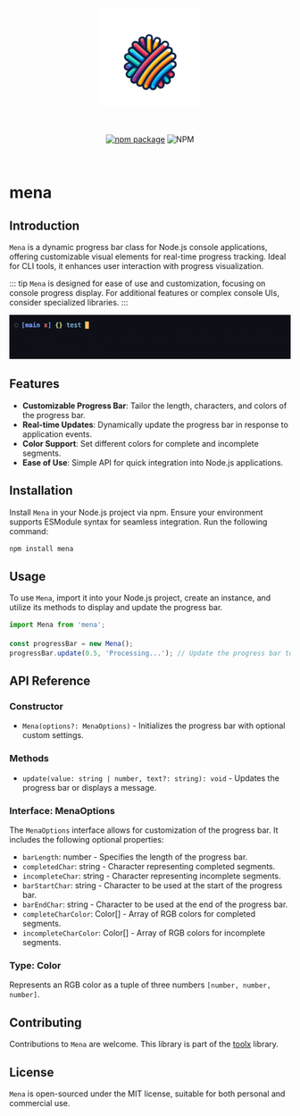 
<p align="center">
  <a href="https://www.npmjs.com/package/mena" target="_blank" rel="noopener noreferrer">
    <img width="180" src="https://raw.githubusercontent.com/toolx-dev/mena/main/logo.png" alt="mena logo" />
  </a>
</p>
<br/>
<p align="center">
  <a href="https://www.npmjs.com/package/@toolx/core"><img src="https://img.shields.io/npm/v/mena" alt="npm package"></a>
  <img alt="NPM" src="https://img.shields.io/npm/l/mena">
</p>
<br/>


# mena

## Introduction
`Mena` is a dynamic progress bar class for Node.js console applications, offering customizable visual elements for real-time progress tracking. Ideal for CLI tools, it enhances user interaction with progress visualization.

::: tip
`Mena` is designed for ease of use and customization, focusing on console progress display. For additional features or complex console UIs, consider specialized libraries.
:::

 <img width="600" src="https://raw.githubusercontent.com/toolx-dev/mena/main/example.gif" alt="mena example" />

## Features
- **Customizable Progress Bar**: Tailor the length, characters, and colors of the progress bar.
- **Real-time Updates**: Dynamically update the progress bar in response to application events.
- **Color Support**: Set different colors for complete and incomplete segments.
- **Ease of Use**: Simple API for quick integration into Node.js applications.

## Installation

Install `Mena` in your Node.js project via npm. Ensure your environment supports ESModule syntax for seamless integration. Run the following command:

```bash
npm install mena
```

## Usage
To use `Mena`, import it into your Node.js project, create an instance, and utilize its methods to display and update the progress bar.

```javascript
import Mena from 'mena';

const progressBar = new Mena();
progressBar.update(0.5, 'Processing...'); // Update the progress bar to 50%
```

## API Reference

### Constructor
- `Mena(options?: MenaOptions)` - Initializes the progress bar with optional custom settings.

### Methods
- `update(value: string | number, text?: string): void` - Updates the progress bar or displays a message.

### Interface: MenaOptions
The `MenaOptions` interface allows for customization of the progress bar. It includes the following optional properties:
- `barLength`: number - Specifies the length of the progress bar.
- `completedChar`: string - Character representing completed segments.
- `incompleteChar`: string - Character representing incomplete segments.
- `barStartChar`: string - Character to be used at the start of the progress bar.
- `barEndChar`: string - Character to be used at the end of the progress bar.
- `completeCharColor`: Color[] - Array of RGB colors for completed segments.
- `incompleteCharColor`: Color[] - Array of RGB colors for incomplete segments.

### Type: Color
Represents an RGB color as a tuple of three numbers `[number, number, number]`.

## Contributing
Contributions to `Mena` are welcome. This library is part of the [toolx](https://github.com/williammanco/toolx) library.

## License
`Mena` is open-sourced under the MIT license, suitable for both personal and commercial use.
